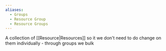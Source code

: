 ```yaml
---
aliases:
  - Groups
  - Resource Group
  - Resource Groups
---
```


A collection of [[Resource|Resources]] so it we don't need to do change on them individually - through groups we bulk
